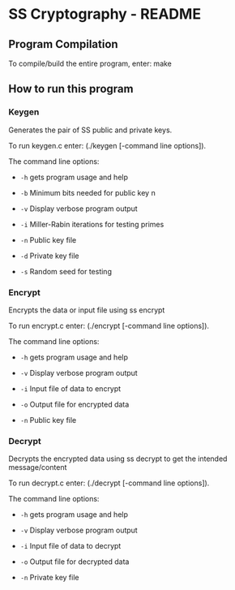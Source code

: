 # SS Cryptography - README

## Program Compilation

To compile/build the entire program, enter: make

## How to run this program

### Keygen 

Generates the pair of SS public and private keys.

To run keygen.c enter: (./keygen [-command line options]). 

The command line options:

- `-h` gets program usage and help

- `-b` Minimum bits needed for public key n

- `-v` Display verbose program output

- `-i` Miller-Rabin iterations for testing primes

- `-n` Public key file

- `-d` Private key file

- `-s` Random seed for testing

### Encrypt

Encrypts the data or input file using ss encrypt 

To run encrypt.c enter: (./encrypt [-command line options]). 

The command line options:

- `-h` gets program usage and help

- `-v` Display verbose program output

- `-i`  Input file of data to encrypt

- `-o` Output file for encrypted data

- `-n` Public key file

### Decrypt

Decrypts the encrypted data using ss decrypt to get the intended message/content

To run decrypt.c enter: (./decrypt [-command line options]). 

The command line options:

- `-h` gets program usage and help

- `-v` Display verbose program output

- `-i`  Input file of data to decrypt

- `-o` Output file for decrypted data

- `-n` Private key file
